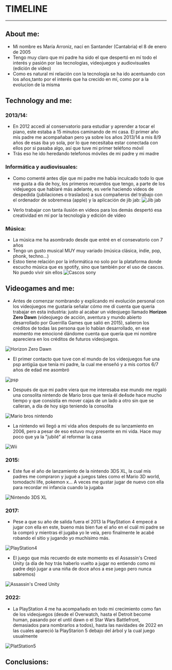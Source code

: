 # **TIMELINE** #
---
## About me: ##  
+ Mi nombre es María Arroniz, nací en Santander (Cantabria) el 8 de enero de 2005  
+ Tengo muy claro que mi padre ha sido el que despertó en mí todo el interés y pasión por las tecnologias, videojuegos y audiovisuales (edición de vídeo)  
+ Como es natural mi relación con la tecnología se ha ido acentuando con los años,tanto por el interés que ha crecido en mí, como por a la evolucíon de la misma 
## Technology and me: ##
### 2013/14: ###
+ En 2012 accedí al conservatorio para estudiar y aprender a tocar el piano, este estaba a 15 minutos caminando de mi casa. El primer año mis padre me acompañaban pero ya sobre los años 2013/14 a mis 8/9 años de esas iba yo sola, por lo que necesitaba estar conectada con ellos por si pasaba algo, así que tuve mi primer teléfono móvil
+ Trás eso he ido heredando telefonos móviles de mi padre y mi madre
### Informática y audiovisuales: ###
+ Como comenté antes dije que mi padre me había inculcado todo lo que me gusta a día de hoy, los primeros recuerdos que tengo, a parte de los videjuegos que hablaré más adelante, es verle haciendo videos de despedida (jubilaciones o traslados) a sus compañeros del trabajo con el ordenador de sobremesa (apple) y la aplicación de jib jab:
![Jib jab][img9]

[img9]: https://th.bing.com/th/id/R.5cb1060bfa75645a0196b3743253731d?rik=7bQRi5RWtFa9yw&riu=http%3a%2f%2fwww.logotypes101.com%2flogos%2f921%2fB60F60EC92B414A549D42AB290EFA6B0%2fJibJab.png&ehk=ffRb7oUHt8dWmUhc%2fZmu7PjOPonhz%2fwh52vItezmcg8%3d&risl=&pid=ImgRaw&r=0

+ Verlo trabajar con tanta ilusión en videos para los demás despertó esa creatividad en mí por la tecnología y edición de vídeo
### Música: ###
+ La música me ha asombrado desde que entré en el consevatorio con 7 años 
+ Tengo un gusto musical MUY muy variado (música clásica, indie, pop, phonk, techno...)
+ Estoo tiene relación por la informática no solo por la plataforma donde escucho música que es spotify, sino que también por el uso de cascos. No puedo vivir sin ellos 
![Cascos sony][img10]

[img10]: https://assets.mmsrg.com/isr/166325/c1/-/ASSET_MMS_102583607?x=1800&y=1800&format=jpg&quality=80&sp=yes&strip=yes&ex=1800&ey=1800&align=center&resizesource&unsharp=1.5x1+0.7+0.02



## Videogames and me: ##
+ Antes de comenzar nombrando y explicando mi evolución personal con los videojuegos me gustaría señalar cómo me dí cuenta que quería trabajar en esta industria: justo al acabar un videojuego llamado **Horizon Zero Dawn** (videojuego de acción, aventura y mundo abierto desarrollado por Guerrilla Games que salió en 2015), salieron los créditos de todas las persona que lo habían desarrollado, en ese momento me emocioné dándome cuenta que quería que mi nombre apareciera en los créditos de futuros videojuegos.

![Horizon Zero Dawn][img1]

[img1]: https://th.bing.com/th/id/R.8a9fe653e3b8f90b4e046ce83aca65ac?rik=GcUBPFf49ixkoA&pid=ImgRaw&r=0

+ El primer contacto que tuve con el mundo de los videojuegos fue una psp antigüa que tenía mi padre, la cual me enseñó y a mis cortos 6/7 años de edad me asombró

![psp][img2]

[img2]: https://th.bing.com/th/id/R.3d3d6e2155c531f274d20b22dc74e39a?rik=yXj%2bPGu%2b3XjjTg&riu=http%3a%2f%2f2.bp.blogspot.com%2f-KkW0QedPuhw%2fU46F4vVU-ZI%2fAAAAAAAAILE%2fNYqbPAcbqj0%2fs1600%2fPSP-3000-Model.png&ehk=hCpI2fOaCFpDJxZjHx%2f70JQBYXarA3OHIYIO7fBN4QQ%3d&risl=&pid=ImgRaw&r=0

+ Después de que mi padre viera que me interesaba ese mundo me regaló una consolita nintendo de Mario bros que tenía él de4sde hace mucho tiempo y que consistía en mover cajas de un lado a otro sin que se calleran, a día de hoy sigo teniendo la consolita

![Mario bros nintendo][img3]

[img3]: https://cloud10.todocoleccion.online/videojuegos-y-consolas/tc/2016/09/16/16/60593379_1474036912_36391701.webp

+ La nintendo wii llegó a mi vida años después de su lanzamiento en 2006, pero a pesar de eso estuvo muy presente en mi vida. Hace muy poco que ya la "jubilé" al  reformar la casa

![Wii][img4]

[img4]: https://th.bing.com/th/id/R.cc10af6236fc6614b6b53b2382638a1b?rik=Yx6qyxqUR%2fnbhg&riu=http%3a%2f%2fupload.wikimedia.org%2fwikipedia%2fcommons%2f8%2f83%2fWii_console.png&ehk=OduJYQa3O8BYVDptaLGwtyoWDwsd0Y6jJATbQHCgAa0%3d&risl=1&pid=ImgRaw&r=0

### 2015: ###
+ Este fue el año de lanzamiento de la nintendo 3DS XL, la cual mis padres me compraron y jugué a juegos tales como el Mario 3D world, tomodachi life, pokemon x... A veces me gustar jugar de nuevo con ella para recordar mi infancia cuando la jugaba

![Nintendo 3DS XL][img5]

[img5]: https://www.pwnedgames.co.za/images/stories/virtuemart/product/nintendo_3ds_xl_console_white-1.png

### 2017: ###
+ Pese a que su año de salida fuera el 2013 la PlayStation 4 empecé a jugar con ella en este, bueno más bien fue el año en el cuál mi padre se la compró y mientras él jugaba yo le veía, pero finalmente le acabé robando el sitio y jugando yo muchísimo más.

![PlayStation4][img6]

[img6]: https://media.playstation.com/is/image/SCEA/ps4-june-refresh-playstation-4-standing-image-block-01-us-09jun16?$TwoColumn_Image$

+ El juego que más recuerdo de este momento es el Assassin's Creed Unity (a día de hoy trás haberlo vuelto a jugar no entiendo como mi padre dejó jugar a una niña de doce años a ese juego pero nunca sabremos) 

![Assassin's Creed Unity][img7]

[img7]:https://wallpapercave.com/wp/wp1869868.jpg

### 2022: ##
+ La PlayStation 4 me ha acompañado en todo mi crecimiento como fan de los videojuegos (desde el Overwatch, hasta el Detroit become human, pasando por el until dawn o el Star Wars Battlefront, demasiados para nombrarlos a todos), hasta las navidades de 2022 en las cuales apareció la PlayStarion 5 debajo del árbol y la cual juego usualmente

![PlatStation5][img8]

[img8]: https://www.pwnedgames.co.za/images/stories/virtuemart/product/playstation_5_console_white_ps5.png 

## Conclusions: ##





